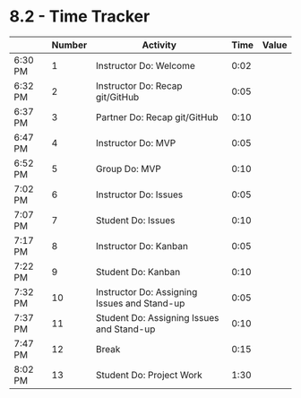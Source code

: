 # 8.2 - Time Tracker

|         | Number | Activity                                     | Time | Value |
| ------- | ------ | -------------------------------------------- | ---- | ----- |
| 6:30 PM | 1      | Instructor Do: Welcome                       | 0:02 |       |
| 6:32 PM | 2      | Instructor Do: Recap git/GitHub              | 0:05 |       |
| 6:37 PM | 3      | Partner Do: Recap git/GitHub                 | 0:10 |       |
| 6:47 PM | 4      | Instructor Do: MVP                           | 0:05 |       |
| 6:52 PM | 5      | Group Do: MVP                                | 0:10 |       |
| 7:02 PM | 6      | Instructor Do: Issues                        | 0:05 |       |
| 7:07 PM | 7      | Student Do: Issues                           | 0:10 |       |
| 7:17 PM | 8      | Instructor Do: Kanban                        | 0:05 |       |
| 7:22 PM | 9      | Student Do: Kanban                           | 0:10 |       |
| 7:32 PM | 10     | Instructor Do: Assigning Issues and Stand-up | 0:05 |       |
| 7:37 PM | 11     | Student Do: Assigning Issues and Stand-up    | 0:10 |       |
| 7:47 PM | 12     | Break                                        | 0:15 |       |
| 8:02 PM | 13     | Student Do: Project Work                     | 1:30 |       |
